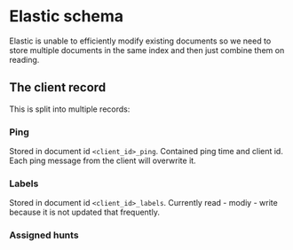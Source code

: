 # Elastic schema

Elastic is unable to efficiently modify existing documents so we need
to store multiple documents in the same index and then just combine
them on reading.

## The client record

This is split into multiple records:

### Ping

Stored in document id `<client_id>_ping`. Contained ping time and
client id. Each ping message from the client will overwrite it.

### Labels

Stored in document id `<client_id>_labels`. Currently read - modiy -
write because it is not updated that frequently.

### Assigned hunts
